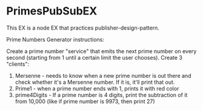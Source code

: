 # PrimesPubSubEX

This EX is a node EX that practices publisher-design-pattern.

Prime Numbers Generator instructions:

Create a prime number "service" that emits the next prime number on every second (starting from 1 until a certain limit the user chooses).
Create 3 "clients": 
1. Mersenne - needs to know when a new prime number is out there and check whether it's a Mersenne number. If it is, it'll print that out.
2. Prime1 - when a prime number ends with 1, prints it with red color
3. prime4Digits - If a prime number is 4 digits, print the subtraction of it from 10,000 (like if prime number is 9973, then print 27)
